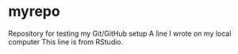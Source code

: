 # myrepo
Repository for testing my Git/GitHub setup
A line I wrote on my local computer 
This line is from RStudio. 